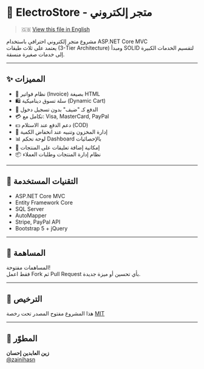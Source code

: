 # 🛒 ElectroStore - متجر إلكتروني

> 🇬🇧 [View this file in English](README.md)

مشروع متجر إلكتروني احترافي باستخدام ASP.NET Core MVC  
يعتمد على ثلاث طبقات (3-Tier Architecture) ومبدأ SOLID لتقسيم الخدمات الكبيرة إلى خدمات صغيرة منسقة.

---

## ✨ المميزات

- 🧾 نظام فواتير (Invoice) بصيغة HTML
- 🛍️ سلة تسوق ديناميكية (Dynamic Cart)
- 👤 الدفع كـ "ضيف" بدون تسجيل دخول
- 💳 تكامل مع: Visa, MasterCard, PayPal
- 💵 دعم الدفع عند الاستلام (COD)
- 🛒 إدارة المخزون وتنبيه عند انخفاض الكمية
- 📊 لوحة تحكم Dashboard بالإحصائيات
- 💬 إمكانية إضافة تعليقات على المنتجات
- 📦 نظام إدارة المنتجات وطلبات العملاء

---

## 🔧 التقنيات المستخدمة

- ASP.NET Core MVC  
- Entity Framework Core  
- SQL Server  
- AutoMapper  
- Stripe, PayPal API  
- Bootstrap 5 + jQuery

---


## 🤝 المساهمة

المساهمات مفتوحة!  
فقط اعمل Fork ثم Pull Request بأي تحسين أو ميزة جديدة.

---

## 📃 الترخيص

هذا المشروع مفتوح المصدر تحت رخصة [MIT](LICENSE)

---

## 👤 المطوّر

**زين العابدين إحسان**  
[@zainihasn](https://github.com/zainihasn)
